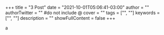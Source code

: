 +++
title = "3 Post"
date = "2021-10-01T05:06:41-03:00"
author = ""
authorTwitter = "" #do not include @
cover = ""
tags = ["", ""]
keywords = ["", ""]
description = ""
showFullContent = false
+++


a
